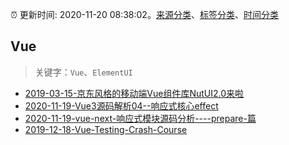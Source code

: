 :alarm_clock: 更新时间: 2020-11-20 08:38:02。[来源分类](../README.md)、[标签分类](../TAGS.md)、[时间分类](../TIMELINE.md)

## Vue


> 关键字：`Vue`、`ElementUI`



- [2019-03-15-京东风格的移动端Vue组件库NutUI2.0来啦](https://jdc.jd.com/archives/212979) 
- [2020-11-19-Vue3源码解析04--响应式核心effect](https://juejin.im/post/6897109326108819464) 
- [2020-11-19-vue-next-响应式模块源码分析----prepare-篇](https://juejin.im/post/6897108239289155591) 
- [2019-12-18-Vue-Testing-Crash-Course](https://dev.to/blacksonic/vue-testing-crash-course-59kl) 